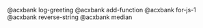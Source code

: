 @acxbank log-greeting
@acxbank add-function
@acxbank for-js-1
@acxbank reverse-string
@acxbank median